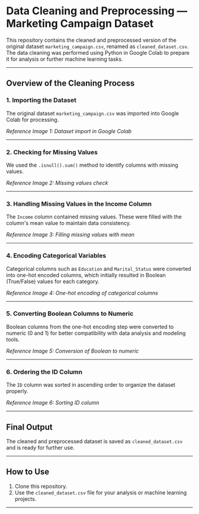 # Data Cleaning and Preprocessing — Marketing Campaign Dataset

This repository contains the cleaned and preprocessed version of the original dataset `marketing_campaign.csv`, renamed as `cleaned_dataset.csv`. The data cleaning was performed using Python in Google Colab to prepare it for analysis or further machine learning tasks.

---

## Overview of the Cleaning Process

### 1. Importing the Dataset

The original dataset `marketing_campaign.csv` was imported into Google Colab for processing.

*Reference Image 1: Dataset import in Google Colab*

---

### 2. Checking for Missing Values

We used the `.isnull().sum()` method to identify columns with missing values.

*Reference Image 2: Missing values check*

---

### 3. Handling Missing Values in the Income Column

The `Income` column contained missing values. These were filled with the column's mean value to maintain data consistency.

*Reference Image 3: Filling missing values with mean*

---

### 4. Encoding Categorical Variables

Categorical columns such as `Education` and `Marital_Status` were converted into one-hot encoded columns, which initially resulted in Boolean (True/False) values for each category.

*Reference Image 4: One-hot encoding of categorical columns*

---

### 5. Converting Boolean Columns to Numeric

Boolean columns from the one-hot encoding step were converted to numeric (0 and 1) for better compatibility with data analysis and modeling tools.

*Reference Image 5: Conversion of Boolean to numeric*

---

### 6. Ordering the ID Column

The `ID` column was sorted in ascending order to organize the dataset properly.

*Reference Image 6: Sorting ID column*

---

## Final Output

The cleaned and preprocessed dataset is saved as `cleaned_dataset.csv` and is ready for further use.

---

## How to Use

1. Clone this repository.
2. Use the `cleaned_dataset.csv` file for your analysis or machine learning projects.

---

